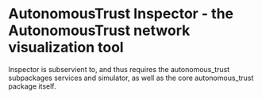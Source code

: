 # AutonomousTrust Inspector - the AutonomousTrust network visualization tool

Inspector is subservient to, and thus requires the autonomous_trust subpackages services and simulator, as well as the core autonomous_trust package itself.
